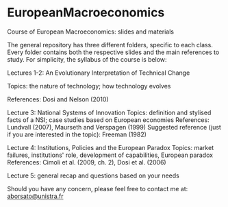 # EuropeanMacroeconomics
Course of European Macroeconomics: slides and materials


The general repository has three different folders, specific to each class. Every folder contains both the respective slides and the main references to study.
For simplicity, the syllabus of the course is below:

Lectures 1-2: An Evolutionary Interpretation of Technical Change

  Topics: the nature of technology; how technology evolves
  
  References: Dosi and Nelson (2010)

Lecture 3: National Systems of Innovation
  Topics: definition and stylised facts of a NSI; case studies based on European economies
  References: Lundvall (2007), Maurseth and Verspagen (1999)
  Suggested reference (just if you are interested in the topic): Freeman (1982)
  
Lecture 4: Institutions, Policies and the European Paradox
  Topics: market failures, institutions' role, development of capabilities, European paradox
  References: Cimoli et al. (2009, ch. 2), Dosi et al. (2006)
  
Lecture 5: general recap and questions based on your needs

Should you have any concern, please feel free to contact me at: aborsato@unistra.fr
